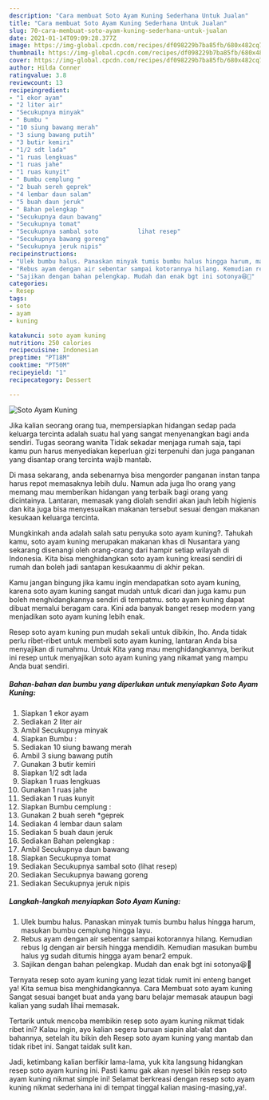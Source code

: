 ```yaml
---
description: "Cara membuat Soto Ayam Kuning Sederhana Untuk Jualan"
title: "Cara membuat Soto Ayam Kuning Sederhana Untuk Jualan"
slug: 70-cara-membuat-soto-ayam-kuning-sederhana-untuk-jualan
date: 2021-01-14T09:09:28.377Z
image: https://img-global.cpcdn.com/recipes/df098229b7ba85fb/680x482cq70/soto-ayam-kuning-foto-resep-utama.jpg
thumbnail: https://img-global.cpcdn.com/recipes/df098229b7ba85fb/680x482cq70/soto-ayam-kuning-foto-resep-utama.jpg
cover: https://img-global.cpcdn.com/recipes/df098229b7ba85fb/680x482cq70/soto-ayam-kuning-foto-resep-utama.jpg
author: Hilda Conner
ratingvalue: 3.8
reviewcount: 13
recipeingredient:
- "1 ekor ayam"
- "2 liter air"
- "Secukupnya minyak"
- " Bumbu "
- "10 siung bawang merah"
- "3 siung bawang putih"
- "3 butir kemiri"
- "1/2 sdt lada"
- "1 ruas lengkuas"
- "1 ruas jahe"
- "1 ruas kunyit"
- " Bumbu cemplung "
- "2 buah sereh geprek"
- "4 lembar daun salam"
- "5 buah daun jeruk"
- " Bahan pelengkap "
- "Secukupnya daun bawang"
- "Secukupnya tomat"
- "Secukupnya sambal soto           lihat resep"
- "Secukupnya bawang goreng"
- "Secukupnya jeruk nipis"
recipeinstructions:
- "Ulek bumbu halus. Panaskan minyak tumis bumbu halus hingga harum, masukan bumbu cemplung hingga layu."
- "Rebus ayam dengan air sebentar sampai kotorannya hilang. Kemudian rebus lg dengan air bersih hingga mendidih. Kemudian masukan bumbu halus yg sudah ditumis hingga ayam benar2 empuk."
- "Sajikan dengan bahan pelengkap. Mudah dan enak bgt ini sotonya😆🥰"
categories:
- Resep
tags:
- soto
- ayam
- kuning

katakunci: soto ayam kuning 
nutrition: 250 calories
recipecuisine: Indonesian
preptime: "PT18M"
cooktime: "PT50M"
recipeyield: "1"
recipecategory: Dessert

---
```



![Soto Ayam Kuning](https://img-global.cpcdn.com/recipes/df098229b7ba85fb/680x482cq70/soto-ayam-kuning-foto-resep-utama.jpg)

Jika kalian seorang orang tua, mempersiapkan hidangan sedap pada keluarga tercinta adalah suatu hal yang sangat menyenangkan bagi anda sendiri. Tugas seorang  wanita Tidak sekadar menjaga rumah saja, tapi kamu pun harus menyediakan keperluan gizi terpenuhi dan juga panganan yang disantap orang tercinta wajib mantab.

Di masa  sekarang, anda sebenarnya bisa mengorder panganan instan tanpa harus repot memasaknya lebih dulu. Namun ada juga lho orang yang memang mau memberikan hidangan yang terbaik bagi orang yang dicintainya. Lantaran, memasak yang diolah sendiri akan jauh lebih higienis dan kita juga bisa menyesuaikan makanan tersebut sesuai dengan makanan kesukaan keluarga tercinta. 



Mungkinkah anda adalah salah satu penyuka soto ayam kuning?. Tahukah kamu, soto ayam kuning merupakan makanan khas di Nusantara yang sekarang disenangi oleh orang-orang dari hampir setiap wilayah di Indonesia. Kita bisa menghidangkan soto ayam kuning kreasi sendiri di rumah dan boleh jadi santapan kesukaanmu di akhir pekan.

Kamu jangan bingung jika kamu ingin mendapatkan soto ayam kuning, karena soto ayam kuning sangat mudah untuk dicari dan juga kamu pun boleh menghidangkannya sendiri di tempatmu. soto ayam kuning dapat dibuat memalui beragam cara. Kini ada banyak banget resep modern yang menjadikan soto ayam kuning lebih enak.

Resep soto ayam kuning pun mudah sekali untuk dibikin, lho. Anda tidak perlu ribet-ribet untuk membeli soto ayam kuning, lantaran Anda bisa menyajikan di rumahmu. Untuk Kita yang mau menghidangkannya, berikut ini resep untuk menyajikan soto ayam kuning yang nikamat yang mampu Anda buat sendiri.

<!--inarticleads1-->

##### Bahan-bahan dan bumbu yang diperlukan untuk menyiapkan Soto Ayam Kuning:

1. Siapkan 1 ekor ayam
1. Sediakan 2 liter air
1. Ambil Secukupnya minyak
1. Siapkan  Bumbu :
1. Sediakan 10 siung bawang merah
1. Ambil 3 siung bawang putih
1. Gunakan 3 butir kemiri
1. Siapkan 1/2 sdt lada
1. Siapkan 1 ruas lengkuas
1. Gunakan 1 ruas jahe
1. Sediakan 1 ruas kunyit
1. Siapkan  Bumbu cemplung :
1. Gunakan 2 buah sereh *geprek
1. Sediakan 4 lembar daun salam
1. Sediakan 5 buah daun jeruk
1. Sediakan  Bahan pelengkap :
1. Ambil Secukupnya daun bawang
1. Siapkan Secukupnya tomat
1. Sediakan Secukupnya sambal soto           (lihat resep)
1. Sediakan Secukupnya bawang goreng
1. Sediakan Secukupnya jeruk nipis




<!--inarticleads2-->

##### Langkah-langkah menyiapkan Soto Ayam Kuning:

1. Ulek bumbu halus. Panaskan minyak tumis bumbu halus hingga harum, masukan bumbu cemplung hingga layu.
1. Rebus ayam dengan air sebentar sampai kotorannya hilang. Kemudian rebus lg dengan air bersih hingga mendidih. Kemudian masukan bumbu halus yg sudah ditumis hingga ayam benar2 empuk.
1. Sajikan dengan bahan pelengkap. Mudah dan enak bgt ini sotonya😆🥰




Ternyata resep soto ayam kuning yang lezat tidak rumit ini enteng banget ya! Kita semua bisa menghidangkannya. Cara Membuat soto ayam kuning Sangat sesuai banget buat anda yang baru belajar memasak ataupun bagi kalian yang sudah lihai memasak.

Tertarik untuk mencoba membikin resep soto ayam kuning nikmat tidak ribet ini? Kalau ingin, ayo kalian segera buruan siapin alat-alat dan bahannya, setelah itu bikin deh Resep soto ayam kuning yang mantab dan tidak ribet ini. Sangat taidak sulit kan. 

Jadi, ketimbang kalian berfikir lama-lama, yuk kita langsung hidangkan resep soto ayam kuning ini. Pasti kamu gak akan nyesel bikin resep soto ayam kuning nikmat simple ini! Selamat berkreasi dengan resep soto ayam kuning nikmat sederhana ini di tempat tinggal kalian masing-masing,ya!.

